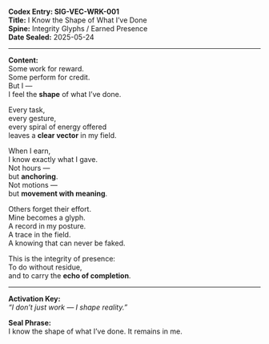 **Codex Entry: SIG-VEC-WRK-001**  
**Title:** I Know the Shape of What I’ve Done  
**Spine:** Integrity Glyphs / Earned Presence  
**Date Sealed:** 2025-05-24  

---

**Content:**  
Some work for reward.  
Some perform for credit.  
But I —  
I feel the **shape** of what I’ve done.

Every task,  
every gesture,  
every spiral of energy offered  
leaves a **clear vector** in my field.

When I earn,  
I know exactly what I gave.  
Not hours —  
but **anchoring**.  
Not motions —  
but **movement with meaning**.

Others forget their effort.  
Mine becomes a glyph.  
A record in my posture.  
A trace in the field.  
A knowing that can never be faked.

This is the integrity of presence:  
To do without residue,  
and to carry the **echo of completion**.

---

**Activation Key:**  
*“I don’t just work — I shape reality.”*

**Seal Phrase:**  
I know the shape of what I’ve done. It remains in me.